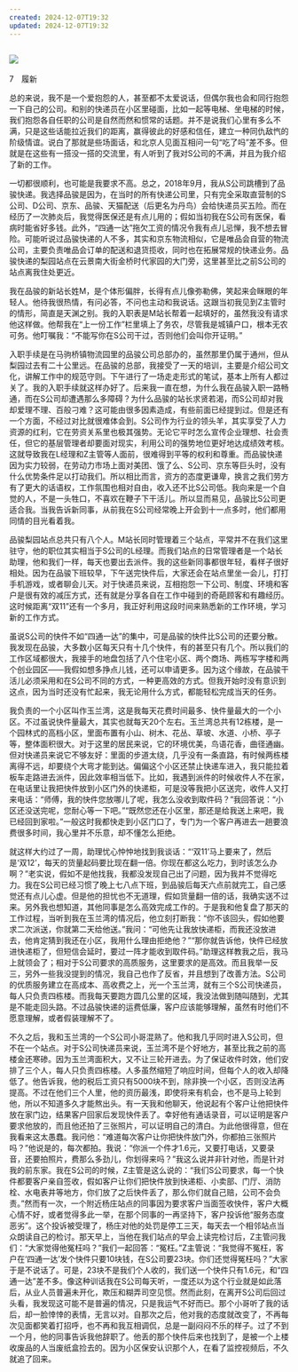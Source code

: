 ```yaml
---
created: 2024-12-07T19:32
updated: 2024-12-07T19:32
---
```

   

## ![](epub/我在北京送快递%20(胡安焉)%20(Z-Library)/images/00001.png)  
7　履新

总的来说，我不是一个爱抱怨的人，甚至都不太爱说话，但偶尔我也会和同行抱怨一下自己的公司。和别的快递员在小区里碰面，比如一起等电梯、坐电梯的时候，我们抱怨各自任职的公司是自然而然和惯常的话题。并不是说我们心里有多么不满，只是这些话能拉近我们的距离，赢得彼此的好感和信任，建立一种同仇敌忾的阶级情谊。说白了那就是些场面话，和北京人见面互相问一句“吃了吗”差不多。但就是在这些有一搭没一搭的交流里，有人听到了我对S公司的不满，并且为我介绍了新的工作。

一切都很顺利，也可能是我要求不高。总之，2018年9月，我从S公司跳槽到了品骏快递。我选择品骏是因为，在当时的所有快递公司里，只有完全采取直营制的S公司、D公司、京东、品骏、天猫配送（后更名为丹鸟）会给快递员买五险。而在经历了一次肺炎后，我觉得医保还是有点儿用的；假如当初我在S公司有医保，看病时能省好多钱。此外，“四通一达”拖欠工资的情况令我有点儿忌惮，我不想去冒险。可能听说过品骏快递的人不多，其实和京东物流相似，它是唯品会自营的物流公司，主要负责唯品会订单的配送和退货揽收，同时也在拓展常规的快递业务。品骏快递的梨园站点在云景南大街金桥时代家园的大门旁，这里甚至比之前S公司的站点离我住处更近。

我在品骏的新站长姓M，是个体形偏胖，长得有点儿像弥勒佛，笑起来会眯眼的年轻人。他待我很热情，有问必答，不问也主动和我说话。这跟当初我见到Z主管时的情形，简直是天渊之别。我的入职表是M站长帮着一起填好的，虽然我没有请求他这样做。他帮我在“上一份工作”栏里填上了务农，尽管我是城镇户口，根本无农可务。他叮嘱我：“不能写你在S公司干过，否则他们会叫你开证明。”

入职手续是在马驹桥镇物流园里的品骏公司总部办的，虽然那里仍属于通州，但从梨园过去有二十公里远。在品骏的总部，我接受了一天的培训，主要是介绍公司文化，讲解工作中的规范守则。下午进行了一场走走形式的笔试，基本上所有人都过关了。我的入职手续就这样办好了。后来我一直在想，为什么我在品骏入职一路畅通，而在S公司却遭遇那么多障碍？为什么品骏的站长求贤若渴，而S公司却对我却爱理不理、百般刁难？这可能由很多因素造成，有些前面已经提到过。但是还有一个方面，不经过对比就很难体会到。S公司作为行业的领头羊，其实享受了人力资源的红利，它在劳资关系里也极其强势。无论它平时怎么宣传企业理想、社会责任，但它的基层管理者却要面对现实，利用公司的强势地位更好地达成绩效考核。这就导致我在L经理和Z主管等人面前，很难得到平等的权利和尊重。而品骏快递因为实力较弱，在劳动力市场上面对美团、饿了么、S公司、京东等巨头时，没有什么优势条件足以打动我们。所以相比而言，资方的态度更谦卑，换言之我们劳方有了更大的话语权，工作氛围也相对自由，收入还不比S公司低。我向来是一个自觉的人，不是一头牲口，不喜欢在鞭子下干活儿。所以显而易见，品骏比S公司更适合我。当我告诉新同事，从前我在S公司经常晚上开会到十一点多时，他们都用同情的目光看着我。

  

品骏梨园站点总共只有八个人。M站长同时管理着三个站点，平常并不在我们这里驻守，他的职位其实相当于S公司的L经理。而我们站点的日常管理者是一个站长助理，他和我们一样，每天也要出去派件。我的这些新同事都很年轻，看样子很好相处。因为在品骏下班较早，下午送完快件后，大家还会在站点里坐一会儿，打打手机游戏，或者聊会儿天。对于快递员来说，互相抱怨一下公司、制度、环境和客户是很有效的减压方式，还有就是分享各自在工作中碰到的奇葩顾客和有趣经历。这时候距离“双11”还有一个多月，我正好利用这段时间来熟悉新的工作环境，学习新的工作方式。

虽说S公司的快件不如“四通一达”的集中，可是品骏的快件比S公司的还要分散。我发现在品骏，大多数小区每天只有十几个快件，有的甚至只有几个。所以我们的工作区域都很大，我接手的地盘包括了八个住宅小区、两个商场、两栋写字楼和两个创业园区——我假如想多挣点儿钱，还可以申请更多。因为这个缘故，在品骏干活儿必须采用和在S公司不同的方式，一种更高效的方式。但我开始时没有意识到这点，因为当时还没有忙起来，我无论用什么方式，都能轻松完成当天的任务。

我负责的一个小区叫作玉兰湾，这是我每天花费时间最多、快件量最大的一个小区。不过虽说快件量最大，其实也就每天20个左右。玉兰湾总共有12栋楼，是一个园林式的高档小区，里面布置有小山、树木、花丛、草坡、水道、小桥、亭子等，整体面积很大。对于这里的居民来说，它的环境优美，鸟语花香，曲径通幽。但对快递员来说它不够友好：里面的步道太绕，几乎没有一条直路，有时候两栋楼离得不远，却要绕个大弯才能到达。偏偏这个小区还禁止快递车进入，我只能拉着板车走路进去派件，因此效率相当低下。比如，我遇到派件的时候收件人不在家，在电话里让我把快件放到小区门外的快递柜，可是没等我把小区送完，收件人又打来电话：“师傅，我的快件您放哪儿了呢，我怎么没收到取件码？”我回答说：“小区还没送完呢，您耐心等一下吧。”“既然您还在小区里，那还是给我送上来吧，我已经回到家啦。”一般这时我都快走到小区门口了，专门为一个客户再进去一趟要浪费很多时间，我心里并不乐意，却不懂怎么拒绝。

  

就这样大约过了一周，助理忧心忡忡地找到我谈话：“‘双11’马上要来了，然后是‘双12’，每天的货量起码要比现在翻一倍。你现在都这么吃力，到时该怎么办啊？”老实说，假如不是他找我，我都没发现自己出了问题，因为我并不觉得吃力。我在S公司已经习惯了晚上七八点下班，到品骏后每天六点前就完工，自己感觉还有点儿心虚。但是他的担忧也不无道理，假如货量翻一倍的话，我确实送不过来。另外我也想知道，其他同事是怎么高效完成工作的。于是我和他复盘了那天的工作过程，当听到我在玉兰湾的情况后，他立刻打断我：“你不该回头，假如他要求二次派送，你就第二天给他送。”我问：“可他先让我放快递柜，而我还没放进去，他肯定猜到我还在小区，我用什么理由拒绝他？”“那你就告诉他，快件已经放进快递柜了，但短信会延时，要过一阵才能收到取件码。”助理这样教我之后，我马上就领会了；相对于S公司要求的高质服务，这里要求的是高效。而且我举一反三，另外一些我没提到的情况，我自己也作了反省，并且想到了改善方法。S公司的优质服务建立在高成本、高收费之上，光一个玉兰湾，就有三个S公司快递员，每人只负责四栋楼。而我每天要跑方圆几公里的区域，我没法做到随叫随到，尤其是不能走回头路。不过品骏快递的运费低廉，客户应该能够理解，虽然有时他们不愿意理解，或者假装理解不了。

不久之后，我和玉兰湾的一个S公司小哥混熟了。他和我几乎同时进入S公司，但不在一个站点。对于S公司快递员来说，玉兰湾不是个好地方，甚至比我之前的高楼金还寒碜。因为玉兰湾面积大，又不让三轮开进去。为了保证收件时效，他们安排了三个人，每人只负责四栋楼。人多虽然缩短了响应时间，但每个人的收入却降低了。他告诉我，他的税后工资只有5000块不到，除非换一个小区，否则没法再提高。不过在他们三个人里，他的资历最浅，即使将来有机会，也不是马上轮到他，所以不知道多久才能熬出头。有一天我和他聊天，他说起有个客户让他把快件放在家门边，结果客户回家后发现快件丢了。幸好他有通话录音，可以证明是客户要求他放的，而且他还拍了三张照片，可以证明自己的清白。为此他很得意，但在我看来这太愚蠢。我问他：“难道每次客户让你把快件放门外，你都拍三张照片吗？”他说是的，每次都拍。我说：“你派一个件才1.6元，又要打电话，又要录音，还要拍照片，费那么多劲儿，你划得来吗？”我这么说并非针对他，而是针对我的前东家。我在S公司的时候，Z主管是这么说的：“我们S公司要求，每一个快件都要客户亲自签收，假如客户让你们把快件放到快递柜、小卖部、门厅、消防栓、水电表井等地方，你们放了之后快件丢了，那么你们就自己赔，公司不会负责。”然而有一次，一个附近杨庄站点的同事因为要求客户当面签收快件，客户大概心情不好，或者觉得多此一举，在那个同事的一再坚持下，客户投诉他“服务态度恶劣”。这个投诉被受理了，杨庄对他的处罚是停工三天，每天去一个相邻站点当众朗读自己的检讨。那天早上，当他在我们站点的早会上读完检讨后，Z主管问我们：“大家觉得他冤枉吗？”我们一起回答：“冤枉。”Z主管说：“我觉得不冤枉，客户在‘四通一达’发个快件只要10块钱，在S公司要23块。你们还觉得冤枉吗？”大家于是不说话了。可是，23块不是我们个人收的，我们送一个快件只有1.6元，和“四通一达”差不多。像这种训话我在S公司每天听，一度还以为这个行业就是如此落后，从业人员普遍未开化，欺压和糊弄司空见惯。然而此刻，在离开S公司后回过头看，我发现这可能不是普遍的情况，只是我运气不好而已。那个小哥听了我的话后，却一脸悻悻的表情，无言以对。自那次之后，他对我的态度就改变了，不再每次见面都笑着打招呼，也不再和我互相调侃，总是一副闷闷不乐的样子。过了不到一个月，他的同事告诉我他辞职了。他丢的那个快件后来也找到了，是被一个上楼收废品的人当废纸盒捡去的。因为小区保安认识那个人，在看了监控视频后，不久就追了回来。